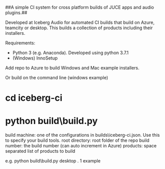 ##A simple CI system for cross platform builds of JUCE apps and audio plugins.##

Developed at Iceberg Audio for automated CI builds that build on Azure, teamcity or desktop. This builds a collection of products including their installers.

Requirements:
* Python 3 (e.g. Anaconda). Developed using python 3.7.1
* (Windows) InnoSetup

Add repo to Azure to build Windows and Mac example installers.

Or build on the command line (windows example)
# cd iceberg-ci
# python build\build.py <build machine> <root directory> <build number> <products>

build machine: one of the configurations in builds\iceberg-ci.json. Use this to specify your build tools.
root directory: root folder of the repo
build number: the build number (can auto increment in Azure)
products: space separated list of products to build

e.g.
python build\build.py desktop . 1 example


